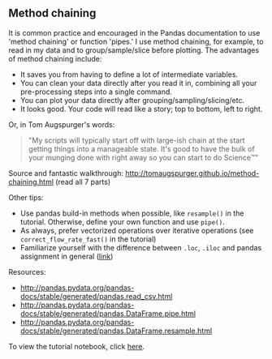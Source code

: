 ## Method chaining
It is common practice and encouraged in the Pandas documentation to use 'method chaining' or function 'pipes.' I use method chaining, for example, to read in my data and to group/sample/slice before plotting. The advantages of method chaining include:
- It saves you from having to define a lot of intermediate variables.
- You can clean your data directly after you read it in, combining all your pre-processing steps into a single command.
- You can plot your data directly after grouping/sampling/slicing/etc.
- It looks good. Your code will read like a story; top to bottom, left to right.

Or, in Tom Augspurger's words:

> "My scripts will typically start off with large-ish chain at the start getting things into a manageable state. It's good to have the bulk of your munging done with right away so you can start to do Science™"

Source and fantastic walkthrough: http://tomaugspurger.github.io/method-chaining.html (read all 7 parts)

Other tips:
- Use pandas build-in methods when possible, like `resample()` in the tutorial. Otherwise, define your own function and use `pipe()`.
- As always, prefer vectorized operations over iterative operations (see `correct_flow_rate_fast()` in the tutorial)
- Familiarize yourself with the difference between `.loc`, `.iloc` and pandas assignment in general ([link](http://tomaugspurger.github.io/modern-1.html))

Resources:
- http://pandas.pydata.org/pandas-docs/stable/generated/pandas.read_csv.html
- http://pandas.pydata.org/pandas-docs/stable/generated/pandas.DataFrame.pipe.html
- http://pandas.pydata.org/pandas-docs/stable/generated/pandas.DataFrame.resample.html

To view the tutorial notebook, click [here](https://github.com/joosthvanderlinden/pandas-method-chaining-tutorial/blob/master/group%20tutorial%20on%20method%20chaining.ipynb).
